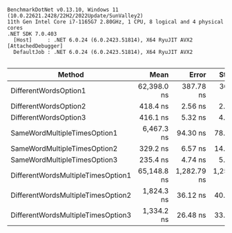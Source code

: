 ```

BenchmarkDotNet v0.13.10, Windows 11 (10.0.22621.2428/22H2/2022Update/SunValley2)
11th Gen Intel Core i7-1165G7 2.80GHz, 1 CPU, 8 logical and 4 physical cores
.NET SDK 7.0.403
  [Host]     : .NET 6.0.24 (6.0.2423.51814), X64 RyuJIT AVX2 [AttachedDebugger]
  DefaultJob : .NET 6.0.24 (6.0.2423.51814), X64 RyuJIT AVX2


```
| Method                             | Mean        | Error       | StdDev      | Median      |
|----------------------------------- |------------:|------------:|------------:|------------:|
| DifferentWordsOption1              | 62,398.0 ns |   387.78 ns |   362.73 ns | 62,571.1 ns |
| DifferentWordsOption2              |    418.4 ns |     2.56 ns |     2.27 ns |    417.3 ns |
| DifferentWordsOption3              |    416.1 ns |     5.32 ns |     4.97 ns |    414.1 ns |
| SameWordMultipleTimesOption1       |  6,467.3 ns |    94.30 ns |    78.74 ns |  6,464.4 ns |
| SameWordMultipleTimesOption2       |    329.2 ns |     6.57 ns |    14.95 ns |    323.2 ns |
| SameWordMultipleTimesOption3       |    235.4 ns |     4.74 ns |     5.82 ns |    234.1 ns |
| DifferentWordsMultipleTimesOption1 | 65,148.8 ns | 1,282.79 ns | 1,259.87 ns | 64,929.6 ns |
| DifferentWordsMultipleTimesOption2 |  1,824.3 ns |    36.12 ns |    40.15 ns |  1,821.1 ns |
| DifferentWordsMultipleTimesOption3 |  1,334.2 ns |    26.48 ns |    33.49 ns |  1,335.1 ns |
